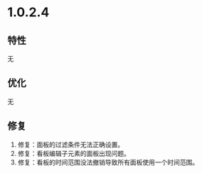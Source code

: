 # 1.0.2.4

## 特性
无

## 优化
无

## 修复
  1. 修复：面板的过滤条件无法正确设置。
  2. 修复：看板编辑子元素的面板出现问题。
  3. 修复：看板的时间范围没法撤销导致所有面板使用一个时间范围。

